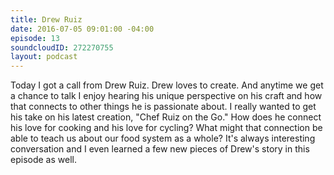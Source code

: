 ```yaml
---
title: Drew Ruiz
date: 2016-07-05 09:01:00 -04:00
episode: 13
soundcloudID: 272270755
layout: podcast
---
```


Today I got a call from Drew Ruiz. Drew loves to create. And anytime we get a chance to talk I enjoy hearing his unique perspective on his craft and how that connects to other things he is passionate about. I really wanted to get his take on his latest creation, "Chef Ruiz on the Go." How does he connect his love for cooking and his love for cycling? What might that connection be able to teach us about our food system as a whole? It's always interesting conversation and I even learned a few new pieces of Drew's story in this episode as well.
